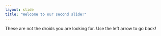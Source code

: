 ```yaml
---
layout: slide
title: "Welcome to our second slide!"
---
```

These are not the droids you are looking for.
Use the left arrow to go back!
